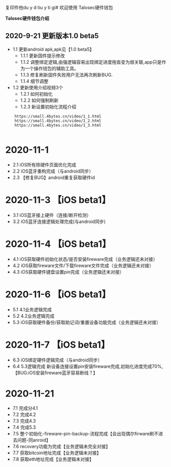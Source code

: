 复印件他du y d tiu y ti gi# 欢迎使用 Talosec硬件钱包

**Talosec硬件钱包介绍**


## 2020-9-21 更新版本1.0 beta5
+ 1.1 更新android apk,apk见【1.0 beta5】
    + 1.1.1 更新固件提示修改
    + 1.1.2 调整绑定逻辑,由强逻辑容易出现绑定进度拖沓变为弱关联,app只是作为一个操作钱包的辅助工具。
    + 1.1.3 修复刷新固件失败用户无法再次刷新BUG.
    + 1.1.4 细节调整
+ 1.2 更新使用介绍视频3个
    + 1.2.1 如何初始化
    + 1.2.2 如何强制刷新
    + 1.2.3 新设置初始化流程介绍
```
    https://small.4bytes.cn/video/1_1.html
    https://small.4bytes.cn/video/1_2.html
    https://small.4bytes.cn/video/1_3.html
    
```

# 2020-11-1
+ 2.1 iOS所有除硬件页面优化完成
+ 2.2 iOS蓝牙重构完成（与android同步）
+ 2.3 【修复BUG】android重复获取硬件id

# 2020-11-3 【iOS beta1】
+ 3.1 iOS蓝牙接上硬件（连接/断开检测）
+ 3.2 iOS蓝牙连接逻辑处理完成(与android同步)

# 2020-11-4 【iOS beta1】
+ 4.1 iOS获取硬件初始化状态/是否安装fireware完成（业务逻辑还未对接）
+ 4.2 iOS获取fireware文件/下载fireware文件完成（业务逻辑还未对接）
+ 4.3 iOS获取硬件键盘设置pin完成（业务逻辑还未对接）

# 2020-11-6 【iOS beta1】
+ 5.1 4.1业务逻辑完成
+ 5.2 4.2业务逻辑完成
+ 5.3 iOS获取硬件备份/获取助记词/重置设备功能完成（业务逻辑还未对接）

# 2020-11-7 【iOS beta1】
+ 6.3 iOS绑定硬件逻辑完成（与android同步）
+ 6.4 5.3逻辑完成
新设备连接设置pin安装fireware完成,初始化进度完成70%,【BUG:iOS安装fireware蓝牙容易断线？】

# 2020-11-21
+ 7.1 完成分4.1
+ 7.2 完成4.2
+ 7.3 完成4.3
+ 7.4 完成5.3
+ 7.5 整个初始化-fireware-pin-backup-流程完成【会出现偶尔firware刷不进去问题-同anroid】
+ 7.6 recovery功能为完成【业务逻辑未完全对接】
+ 7.7 获取bitcoin地址完成【业务逻辑未对接】
+ 7.8 获取eth地址完成【业务逻辑未对接】